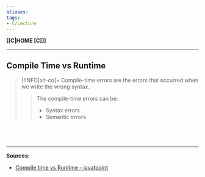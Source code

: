 ```yaml
---
aliases:
tags:
- C/Lecture
---
```

**[[C|HOME [C]]]**

---
## Compile Time vs Runtime
>[!INFO|alt-co]+ Compile-time errors
> are the errors that occurred when we write the wrong syntax.
>> The compile-time errors can be:
>>- Syntax errors
>>- Semantic errors

<br>

# 
---
**Sources:**
- [Compile time vs Runtime - javatpoint](https://www.javatpoint.com/compile-time-vs-runtime)